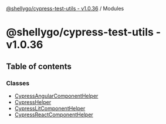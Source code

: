 [@shellygo/cypress-test-utils - v1.0.36](README.md) / Modules

# @shellygo/cypress-test-utils - v1.0.36

## Table of contents

### Classes

- [CypressAngularComponentHelper](classes/CypressAngularComponentHelper.md)
- [CypressHelper](classes/CypressHelper.md)
- [CypressLitComponentHelper](classes/CypressLitComponentHelper.md)
- [CypressReactComponentHelper](classes/CypressReactComponentHelper.md)
